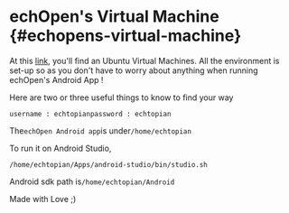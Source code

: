 # echOpen's Virtual Machine {#echopens-virtual-machine}

At this [link](https://drive.google.com/open?id=0B0V8htWBLPWBVEh6ZEJPcFpmTEU), you'll find an Ubuntu Virtual Machines. All the environment is set-up so as you don't have to worry about anything when running echOpen's Android App !

Here are two or three useful things to know to find your way

`username : echtopianpassword : echtopian`

The`echOpen Android app`is under`/home/echtopian`

To run it on Android Studio,

`/home/echtopian/Apps/android-studio/bin/studio.sh`

Android sdk path is`/home/echtopian/Android`

Made with Love ;\)

